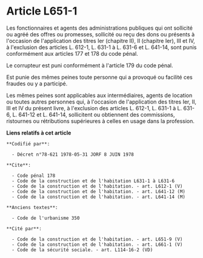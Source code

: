 # Article L651-1

Les fonctionnaires et agents des administrations publiques qui ont sollicité ou agréé des offres ou promesses, sollicité ou
reçu des dons ou présents à l'occasion de l'application des titres Ier (chapitre II), II (chapitre Ier), III et IV, à
l'exclusion des articles L. 612-1, L. 631-1 à L. 631-6 et L. 641-14, sont punis conformément aux articles 177 et 178 du code
pénal.

Le corrupteur est puni conformément à l'article 179 du code pénal.

Est punie des mêmes peines toute personne qui a provoqué ou facilité ces fraudes ou y a participé.

Les mêmes peines sont applicables aux intermédiaires, agents de location ou toutes autres personnes qui, à l'occasion de
l'application des titres Ier, II, III et IV du présent livre, à l'exclusion des articles L. 612-1, L. 631-1 à L. 631-6, L.
641-12 et L. 641-14, sollicitent ou obtiennent des commissions, ristournes ou rétributions supérieures à celles en usage dans
la profession.

**Liens relatifs à cet article**

	**Codifié par**:

	  - Décret n°78-621 1978-05-31 JORF 8 JUIN 1978

	**Cite**:

	  - Code pénal 178
	  - Code de la construction et de l'habitation L631-1 à L631-6
	  - Code de la construction et de l'habitation. - art. L612-1 (V)
	  - Code de la construction et de l'habitation. - art. L641-12 (M)
	  - Code de la construction et de l'habitation. - art. L641-14 (M)

	**Anciens textes**:

	  - Code de l'urbanisme 350

	**Cité par**:

	  - Code de la construction et de l'habitation. - art. L651-9 (V)
	  - Code de la construction et de l'habitation. - art. L661-1 (V)
	  - Code de la sécurité sociale. - art. L114-16-2 (VD)
